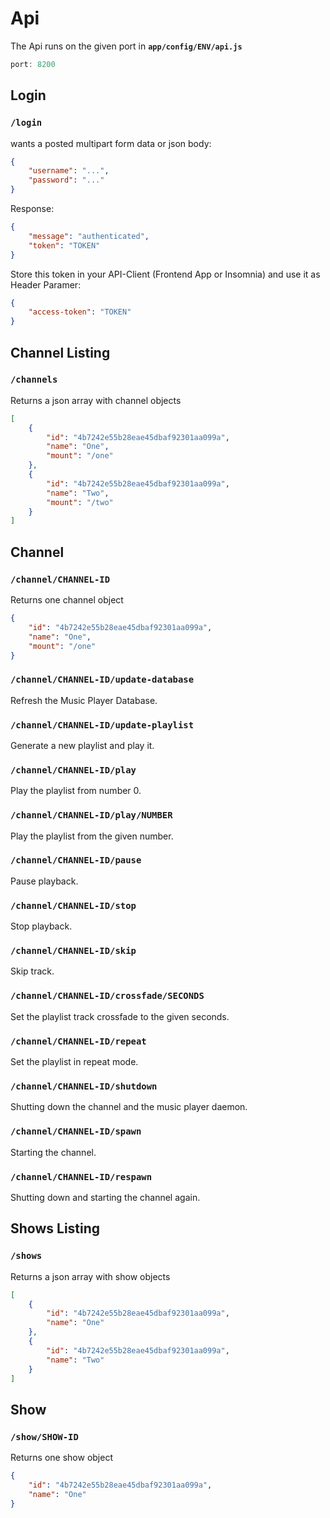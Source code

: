 # Api

The Api runs on the given port in **`app/config/ENV/api.js`**
```javascript
port: 8200
```

## Login
### `/login`
wants a posted multipart form data or json body:
```json
{
    "username": "...",
    "password": "..."
}
```
Response:
```json
{
    "message": "authenticated",
    "token": "TOKEN"
}
```
Store this token in your API-Client (Frontend App or Insomnia) and use it as Header Paramer:
```json
{
    "access-token": "TOKEN"
}
```

## Channel Listing
### `/channels`
Returns a json array with channel objects
```json
[
    {
        "id": "4b7242e55b28eae45dbaf92301aa099a",
        "name": "One",
        "mount": "/one"
    },
    {
        "id": "4b7242e55b28eae45dbaf92301aa099a",
        "name": "Two",
        "mount": "/two"
    }
]
```

## Channel
### `/channel/CHANNEL-ID`
Returns one channel object
```json
{
    "id": "4b7242e55b28eae45dbaf92301aa099a",
    "name": "One",
    "mount": "/one"
}
```

### `/channel/CHANNEL-ID/update-database`
Refresh the Music Player Database.

### `/channel/CHANNEL-ID/update-playlist`
Generate a new playlist and play it.

### `/channel/CHANNEL-ID/play`
Play the playlist from number 0.

### `/channel/CHANNEL-ID/play/NUMBER`
Play the playlist from the given number.

### `/channel/CHANNEL-ID/pause`
Pause playback.

### `/channel/CHANNEL-ID/stop`
Stop playback.

### `/channel/CHANNEL-ID/skip`
Skip track.

### `/channel/CHANNEL-ID/crossfade/SECONDS`
Set the playlist track crossfade to the given seconds.

### `/channel/CHANNEL-ID/repeat`
Set the playlist in repeat mode.

### `/channel/CHANNEL-ID/shutdown`
Shutting down the channel and the music player daemon.

### `/channel/CHANNEL-ID/spawn`
Starting the channel.

### `/channel/CHANNEL-ID/respawn`
Shutting down and starting the channel again.


## Shows Listing
### `/shows`
Returns a json array with show objects
```json
[
    {
        "id": "4b7242e55b28eae45dbaf92301aa099a",
        "name": "One"
    },
    {
        "id": "4b7242e55b28eae45dbaf92301aa099a",
        "name": "Two"
    }
]
```

## Show

### `/show/SHOW-ID`
Returns one show object
```json
{
    "id": "4b7242e55b28eae45dbaf92301aa099a",
    "name": "One"
}
```


